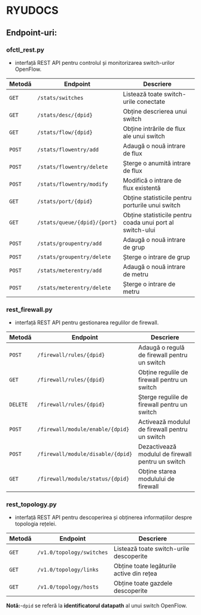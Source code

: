 # RYUDOCS
## Endpoint-uri:
### ofctl_rest.py 
- interfață REST API pentru controlul și monitorizarea switch-urilor OpenFlow.

| Metodă | Endpoint | Descriere |
|--------|---------|-------------|
| `GET`  | `/stats/switches` | Listează toate switch-urile conectate |
| `GET`  | `/stats/desc/{dpid}` | Obține descrierea unui switch |
| `GET`  | `/stats/flow/{dpid}` | Obține intrările de flux ale unui switch |
| `POST` | `/stats/flowentry/add` | Adaugă o nouă intrare de flux |
| `POST` | `/stats/flowentry/delete` | Șterge o anumită intrare de flux |
| `POST` | `/stats/flowentry/modify` | Modifică o intrare de flux existentă |
| `GET`  | `/stats/port/{dpid}` | Obține statisticile pentru porturile unui switch |
| `GET`  | `/stats/queue/{dpid}/{port}` | Obține statisticile pentru coada unui port al switch-ului |
| `POST` | `/stats/groupentry/add` | Adaugă o nouă intrare de grup |
| `POST` | `/stats/groupentry/delete` | Șterge o intrare de grup |
| `POST` | `/stats/meterentry/add` | Adaugă o nouă intrare de metru |
| `POST` | `/stats/meterentry/delete` | Șterge o intrare de metru |



### rest_firewall.py 
- interfață REST API pentru gestionarea regulilor de firewall.

| Metodă | Endpoint | Descriere |
|--------|---------|-------------|
| `POST` | `/firewall/rules/{dpid}` | Adaugă o regulă de firewall pentru un switch |
| `GET`  | `/firewall/rules/{dpid}` | Obține regulile de firewall pentru un switch |
| `DELETE` | `/firewall/rules/{dpid}` | Șterge regulile de firewall pentru un switch |
| `POST` | `/firewall/module/enable/{dpid}` | Activează modulul de firewall pentru un switch |
| `POST` | `/firewall/module/disable/{dpid}` | Dezactivează modulul de firewall pentru un switch |
| `GET`  | `/firewall/module/status/{dpid}` | Obține starea modulului de firewall |


### rest_topology.py 
- interfață REST API pentru descoperirea și obținerea informațiilor despre topologia rețelei.

| Metodă | Endpoint | Descriere |
|--------|---------|-------------|
| `GET`  | `/v1.0/topology/switches` | Listează toate switch-urile descoperite |
| `GET`  | `/v1.0/topology/links` | Obține toate legăturile active din rețea |
| `GET`  | `/v1.0/topology/hosts` | Obține toate gazdele descoperite |

**Notă:**-`dpid` se referă la **identificatorul datapath** al unui switch OpenFlow.





